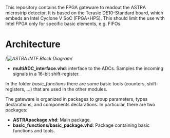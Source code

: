 This repository contains the FPGA gateware to readout the ASTRA microstrip detector. It is based on the Terasic DE10-Standard board, which embeds an Intel Cyclone V SoC (FPGA+HPS). This should limit the use with Intel FPGA only for specific basic elements, e.g. FIFOs.

# Architecture
/*![ASTRA INTF Block Diagram](./doc/img/.png)*/

- **multiADC_interface.vhd**: interface to the ADCs. Samples the incoming signals in a 16-bit shift-register.

In the folder *basic_functions* there are some basic tools (counters, shift-registers, ...) that are used in the other modules.

The gateware is organized in packages to group parameters, types declarations, and components declarations. In particular, there are two packages:

- **ASTRApackage.vhd**: Main package.
- **basic_functions/basic_package.vhd**: Package containing basic functions and tools.